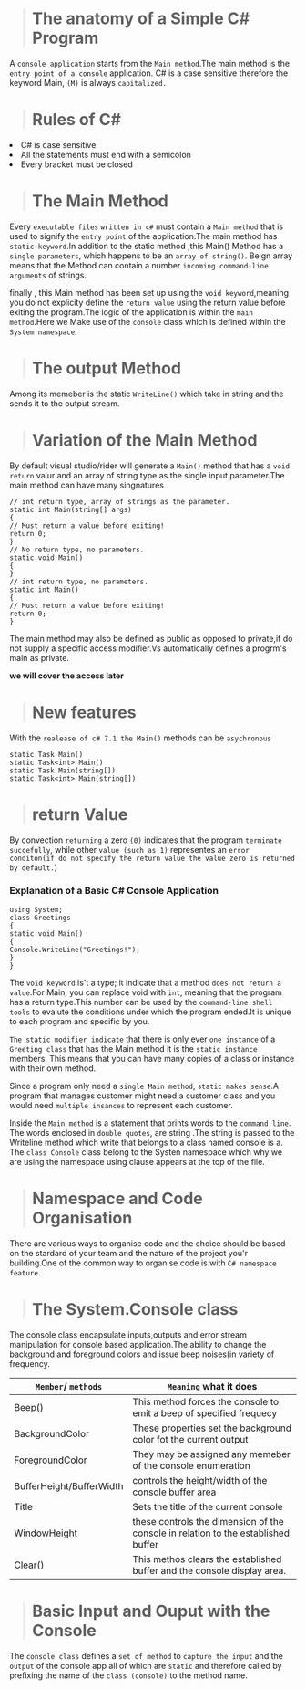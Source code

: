 ># The anatomy of a Simple C# Program

A `console application` starts from the `Main method`.The main method is the `entry point of a console`
application. C# is a case sensitive therefore the keyword Main, `(M)` is always `capitalized.`

># Rules of C#

<li>C# is case sensitive </li>
<li>All the statements must end with a semicolon</li>
<li>Every bracket must be closed</li>


># The Main Method 

Every `executable files`
`written in c#` must contain a `Main method` that is used to signify the `entry point` of the application.The main method has 
`static keyword`.In addition to the static method ,this Main() Method has a `single parameters`, which happens to be an `array of string()`.
Beign array means that the Method can contain a number `incoming command-line arguments` of strings.

finally , this Main method has been set up using the `void keyword`,meaning you do not explicity define the `return value` using the return 
value before exiting the program.The logic of the application is within the `main method`.Here we Make use of the `console` class which is defined 
within the `System namespace`.

># The output Method
Among its memeber is the static `WriteLine()` which take in string and the sends it to the output stream.

># Variation of the Main Method
By default visual studio/rider will generate a  `Main()` method that has a `void return` valur and an array of string
type as the single input parameter.The main method can have many singnatures

```Csharp
// int return type, array of strings as the parameter.
static int Main(string[] args)
{
// Must return a value before exiting!
return 0;
}
// No return type, no parameters.
static void Main()
{
}
// int return type, no parameters.
static int Main()
{
// Must return a value before exiting!
return 0;
}
```

The main method may also be defined as public as opposed to private,if do not supply a 
specific access modifier.Vs automatically defines a progrm's main as private.

**we will cover the access later**

># New features 
With the `realease of c# 7.1 the Main()` methods can be `asychronous` 
```Csharp
static Task Main()
static Task<int> Main()
static Task Main(string[])
static Task<int> Main(string[])
```

># return Value 
By convection `returning` a zero `(0)` indicates that the program `terminate succefully`, while other `value (such as 1)` representes 
an `error conditon(if do not specify the return value the value zero is returned by default.`)

### Explanation of a Basic C#  Console Application
```Csharp
using System;
class Greetings
{
static void Main()
{
Console.WriteLine("Greetings!");
}
}
```

The `void keyword` is't a type; it indicate that a method `does not return a value`.For Main, you can replace
void with `int`, meaning that the program has a return type.This number can be used by the `command-line shell tools` to 
evalute the conditions under which the program ended.It is unique to each program and specific by you.

`The static modifier indicate` that there is only ever `one instance` of a `Greeting class` that has the Main method
it is the `static instance` members. This means that you can have many copies of a class or instance with their own method.

Since a program only need  a `single Main method`, `static makes sense`.A program that manages customer  might need a customer class
and you would need `multiple insances` to represent each customer.

Inside the `Main method` is a statement that prints words to the `command line`. The words enclosed in `double
quotes`, are string .The string is passed to the Writeline method which write that belongs to a class  named console is a.
The `class Console` class belong to the Systen namespace which why we are using the namespace using clause appears at the top of the file.
 
 
> # Namespace and Code Organisation 
 There are various ways to organise code and the choice should be based on the stardard of your team and the  nature of the project you'r building.One of the common way to organise code is with `C# namespace feature`.
 
 > # The System.Console class
 
 The console class encapsulate inputs,outputs and error stream manipulation for console
 based application.The ability to change the background and foreground colors and issue beep 
 noises(in variety of frequency.
 
 |`Member`/ `methods`         |       `Meaning` what it does        |
 |----------------|-------------------------------|
 |Beep()          |           This method forces the console to emit a beep of specified frequecy
 |BackgroundColor |           These properties set the background color fot the current output
 |ForegroundColor |          They may be assigned any memeber of the console enumeration
 |BufferHeight/BufferWidth |  controls the height/width of the console buffer area
 |Title                    |   Sets the title of the current console
 |WindowHeight             |  these controls the dimension of the console in relation to the established buffer
 |Clear()                  |  This methos clears the established buffer and the console display area.
 
 > # Basic Input and Ouput with the Console
 
 The `console class` defines a `set of method` to `capture the input` and the `output` of the console app all of which are `static` and therefore called by prefixing the name of the `class (console)` to the method name.